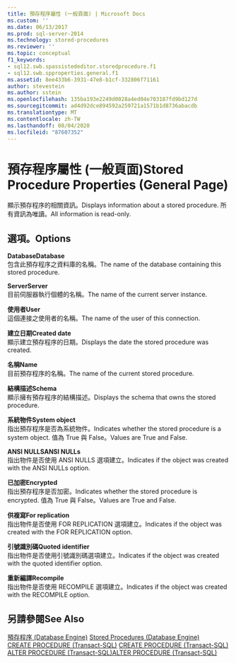 ```yaml
---
title: 預存程序屬性 (一般頁面) | Microsoft Docs
ms.custom: ''
ms.date: 06/13/2017
ms.prod: sql-server-2014
ms.technology: stored-procedures
ms.reviewer: ''
ms.topic: conceptual
f1_keywords:
- sql12.swb.spassistededitor.storedprocedure.f1
- sql12.swb.spproperties.general.f1
ms.assetid: 8ee433b6-3931-47e8-b1cf-332806f71161
author: stevestein
ms.author: sstein
ms.openlocfilehash: 135ba193e2249d0028a4ed04e703187fd9bd127d
ms.sourcegitcommit: ad4d92dce894592a259721a1571b1d8736abacdb
ms.translationtype: MT
ms.contentlocale: zh-TW
ms.lasthandoff: 08/04/2020
ms.locfileid: "87607352"
---
```

# <a name="stored-procedure-properties-general-page"></a><span data-ttu-id="0b6ee-102">預存程序屬性 (一般頁面)</span><span class="sxs-lookup"><span data-stu-id="0b6ee-102">Stored Procedure Properties (General Page)</span></span>
  <span data-ttu-id="0b6ee-103">顯示預存程序的相關資訊。</span><span class="sxs-lookup"><span data-stu-id="0b6ee-103">Displays information about a stored procedure.</span></span> <span data-ttu-id="0b6ee-104">所有資訊為唯讀。</span><span class="sxs-lookup"><span data-stu-id="0b6ee-104">All information is read-only.</span></span>  
  
## <a name="options"></a><span data-ttu-id="0b6ee-105">選項。</span><span class="sxs-lookup"><span data-stu-id="0b6ee-105">Options</span></span>  
 <span data-ttu-id="0b6ee-106">**Database**</span><span class="sxs-lookup"><span data-stu-id="0b6ee-106">**Database**</span></span>  
 <span data-ttu-id="0b6ee-107">包含此預存程序之資料庫的名稱。</span><span class="sxs-lookup"><span data-stu-id="0b6ee-107">The name of the database containing this stored procedure.</span></span>  
  
 <span data-ttu-id="0b6ee-108">**Server**</span><span class="sxs-lookup"><span data-stu-id="0b6ee-108">**Server**</span></span>  
 <span data-ttu-id="0b6ee-109">目前伺服器執行個體的名稱。</span><span class="sxs-lookup"><span data-stu-id="0b6ee-109">The name of the current server instance.</span></span>  
  
 <span data-ttu-id="0b6ee-110">**使用者**</span><span class="sxs-lookup"><span data-stu-id="0b6ee-110">**User**</span></span>  
 <span data-ttu-id="0b6ee-111">這個連接之使用者的名稱。</span><span class="sxs-lookup"><span data-stu-id="0b6ee-111">The name of the user of this connection.</span></span>  
  
 <span data-ttu-id="0b6ee-112">**建立日期**</span><span class="sxs-lookup"><span data-stu-id="0b6ee-112">**Created date**</span></span>  
 <span data-ttu-id="0b6ee-113">顯示建立預存程序的日期。</span><span class="sxs-lookup"><span data-stu-id="0b6ee-113">Displays the date the stored procedure was created.</span></span>  
  
 <span data-ttu-id="0b6ee-114">**名稱**</span><span class="sxs-lookup"><span data-stu-id="0b6ee-114">**Name**</span></span>  
 <span data-ttu-id="0b6ee-115">目前預存程序的名稱。</span><span class="sxs-lookup"><span data-stu-id="0b6ee-115">The name of the current stored procedure.</span></span>  
  
 <span data-ttu-id="0b6ee-116">**結構描述**</span><span class="sxs-lookup"><span data-stu-id="0b6ee-116">**Schema**</span></span>  
 <span data-ttu-id="0b6ee-117">顯示擁有預存程序的結構描述。</span><span class="sxs-lookup"><span data-stu-id="0b6ee-117">Displays the schema that owns the stored procedure.</span></span>  
  
 <span data-ttu-id="0b6ee-118">**系統物件**</span><span class="sxs-lookup"><span data-stu-id="0b6ee-118">**System object**</span></span>  
 <span data-ttu-id="0b6ee-119">指出預存程序是否為系統物件。</span><span class="sxs-lookup"><span data-stu-id="0b6ee-119">Indicates whether the stored procedure is a system object.</span></span> <span data-ttu-id="0b6ee-120">值為 True 與 False。</span><span class="sxs-lookup"><span data-stu-id="0b6ee-120">Values are True and False.</span></span>  
  
 <span data-ttu-id="0b6ee-121">**ANSI NULLS**</span><span class="sxs-lookup"><span data-stu-id="0b6ee-121">**ANSI NULLs**</span></span>  
 <span data-ttu-id="0b6ee-122">指出物件是否使用 ANSI NULLS 選項建立。</span><span class="sxs-lookup"><span data-stu-id="0b6ee-122">Indicates if the object was created with the ANSI NULLs option.</span></span>  
  
 <span data-ttu-id="0b6ee-123">**已加密**</span><span class="sxs-lookup"><span data-stu-id="0b6ee-123">**Encrypted**</span></span>  
 <span data-ttu-id="0b6ee-124">指出預存程序是否加密。</span><span class="sxs-lookup"><span data-stu-id="0b6ee-124">Indicates whether the stored procedure is encrypted.</span></span> <span data-ttu-id="0b6ee-125">值為 True 與 False。</span><span class="sxs-lookup"><span data-stu-id="0b6ee-125">Values are True and False.</span></span>  
  
 <span data-ttu-id="0b6ee-126">**供複寫**</span><span class="sxs-lookup"><span data-stu-id="0b6ee-126">**For replication**</span></span>  
 <span data-ttu-id="0b6ee-127">指出物件是否使用 FOR REPLICATION 選項建立。</span><span class="sxs-lookup"><span data-stu-id="0b6ee-127">Indicates if the object was created with the FOR REPLICATION option.</span></span>  
  
 <span data-ttu-id="0b6ee-128">**引號識別碼**</span><span class="sxs-lookup"><span data-stu-id="0b6ee-128">**Quoted identifier**</span></span>  
 <span data-ttu-id="0b6ee-129">指出物件是否使用引號識別碼選項建立。</span><span class="sxs-lookup"><span data-stu-id="0b6ee-129">Indicates if the object was created with the quoted identifier option.</span></span>  
  
 <span data-ttu-id="0b6ee-130">**重新編譯**</span><span class="sxs-lookup"><span data-stu-id="0b6ee-130">**Recompile**</span></span>  
 <span data-ttu-id="0b6ee-131">指出物件是否使用 RECOMPILE 選項建立。</span><span class="sxs-lookup"><span data-stu-id="0b6ee-131">Indicates if the object was created with the RECOMPILE option.</span></span>  
  
## <a name="see-also"></a><span data-ttu-id="0b6ee-132">另請參閱</span><span class="sxs-lookup"><span data-stu-id="0b6ee-132">See Also</span></span>  
 <span data-ttu-id="0b6ee-133">[預存程序 &#40;Database Engine&#41;](stored-procedures-database-engine.md) </span><span class="sxs-lookup"><span data-stu-id="0b6ee-133">[Stored Procedures &#40;Database Engine&#41;](stored-procedures-database-engine.md) </span></span>  
 <span data-ttu-id="0b6ee-134">[CREATE PROCEDURE &#40;Transact-SQL&#41;](/sql/t-sql/statements/create-procedure-transact-sql) </span><span class="sxs-lookup"><span data-stu-id="0b6ee-134">[CREATE PROCEDURE &#40;Transact-SQL&#41;](/sql/t-sql/statements/create-procedure-transact-sql) </span></span>  
 [<span data-ttu-id="0b6ee-135">ALTER PROCEDURE &#40;Transact-SQL&#41;</span><span class="sxs-lookup"><span data-stu-id="0b6ee-135">ALTER PROCEDURE &#40;Transact-SQL&#41;</span></span>](/sql/t-sql/statements/alter-procedure-transact-sql)  
  
  
